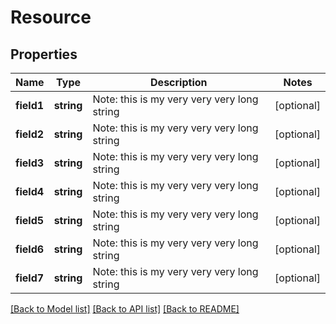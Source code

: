 # Resource

## Properties
Name | Type | Description | Notes
------------ | ------------- | ------------- | -------------
**field1** | **string** | Note: this is my very very very  long string | [optional] 
**field2** | **string** | Note: this is my very very very  long string | [optional] 
**field3** | **string** | Note: this is my very very very  long string | [optional] 
**field4** | **string** | Note: this is my very very very  long string | [optional] 
**field5** | **string** | Note: this is my very very very  long string | [optional] 
**field6** | **string** | Note: this is my very very very  long string | [optional] 
**field7** | **string** | Note: this is my very very very  long string | [optional] 

[[Back to Model list]](../README.md#documentation-for-models) [[Back to API list]](../README.md#documentation-for-api-endpoints) [[Back to README]](../README.md)


